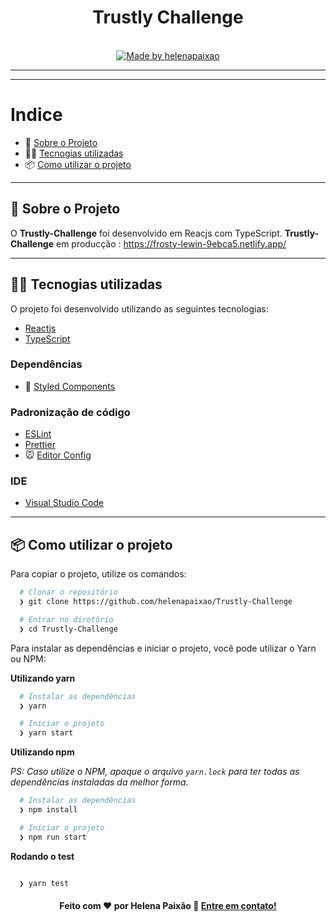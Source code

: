 <h1 align="center">
  Trustly Challenge 
</h1>

<p align="center">
  <!--  <img alt="GitHub language count" src="https://img.shields.io/github/languages/count/helenapaixao/Trustly-Challenge"> -->

<!--   <img alt="GitHub top language" src="https://img.shields.io/github/languages/top/helenapaixao/Trustly-Challenge?logo=typescript">
 -->
<!--   <img alt="GitHub repo size in bytes" src="https://img.shields.io/github/repo-size/helenapaixao/Trustly-Challenge?color=green"> -->

  <br>

<!--   <img alt="GitHub code size in bytes" src="https://img.shields.io/github/last-commit/helenapaixao/Trustly-Challenge"> -->

  <a href="https://www.linkedin.com/in/helenapaixao/">
    <img alt="Made by helenapaixao" src="https://img.shields.io/badge/made%20by-helenapaixao-%2304D361">
  </a>
</p>

---


---

# Indice

- :rocket: [Sobre o Projeto](#rocket-sobre-o-projeto)
- 👨‍💻️ [Tecnogias utilizadas](#%EF%B8%8F-tecnogias-utilizadas)
- 📦️ [Como utilizar o projeto](#%EF%B8%8F-como-utilizar-o-projeto)


---

## :rocket: Sobre o Projeto

O **Trustly-Challenge**  foi desenvolvido em Reacjs com TypeScript.
**Trustly-Challenge** em producção : https://frosty-lewin-9ebca5.netlify.app/

---

## 👨‍💻️ Tecnogias utilizadas

O projeto foi desenvolvido utilizando as seguintes tecnologias:

- [Reactjs](https://pt-br.reactjs.org/)
- [TypeScript](https://www.typescriptlang.org/)

### Dependências

  - :nail_care: [Styled Components](https://styled-components.com/)

### Padronização de código

  - [ESLint](https://eslint.org/)
  - [Prettier](https://prettier.io/)
  - :mouse: [Editor Config](https://editorconfig.org/)

### IDE

  - [Visual Studio Code](https://code.visualstudio.com/)

---

## 📦️ Como utilizar o projeto

Para copiar o projeto, utilize os comandos:

```bash
  # Clonar o repositório
  ❯ git clone https://github.com/helenapaixao/Trustly-Challenge

  # Entrar no diretório
  ❯ cd Trustly-Challenge

```
Para instalar as dependências e iniciar o projeto, você pode utilizar o Yarn ou NPM:

**Utilizando yarn**

```bash
  # Instalar as dependências
  ❯ yarn

  # Iniciar o projeto
  ❯ yarn start
```

**Utilizando npm**

*PS: Caso utilize o NPM, apaque o arquivo `yarn.lock` para ter todas as dependências instaladas da melhor forma.*

```bash
  # Instalar as dependências
  ❯ npm install

  # Iniciar o projeto
  ❯ npm run start
```


**Rodando o test**

```bash

  ❯ yarn test


```



<h4 align="center">
  Feito com ❤️ por Helena Paixão 👋️ <a href="hp.helenapaixao@gmail.com">Entre em contato!</a>
</h4>
